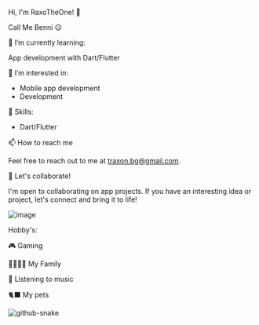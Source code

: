 Hi, I'm RaxoTheOne! 👋

Call Me Benni 😉

🌱 I’m currently learning:

App development with Dart/Flutter

👀 I’m interested in:

- Mobile app development
- Development

💼 Skills:

- Dart/Flutter

📫 How to reach me

Feel free to reach out to me at traxon.bg@gmail.com.

🚀 Let's collaborate!

I'm open to collaborating on app projects. If you have an interesting idea or project, let's connect and bring it to life!

![image](https://github.com/RaxoTheOne/RaxoTheOne/assets/146965063/3f03a90b-3161-4efb-b4a0-6614d77df06e)


Hobby's:

🎮 Gaming

👨‍👩‍👧‍👧 My Family

🎵 Listening to music

🐈‍⬛ My pets


<!---
RaxoTheOne/RaxoTheOne is a ✨ special ✨ repository because its `README.md` (this file) appears on your GitHub profile.
You can click the Preview link to take a look at your changes.
--->

![github-snake](https://github.com/RaxoTheOne/RaxoTheOne/assets/146965063/45ef507e-7fba-4b27-8c2c-48f19223e5b3)
<svg viewBox="-16 -32 880 192" width="880" height="192" xmlns="http://www.w3.org/2000/svg">
   

